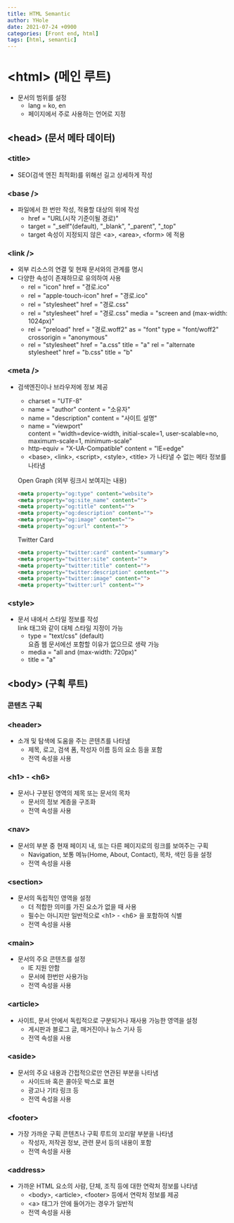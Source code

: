 ```yaml
---
title: HTML Semantic
author: YHole
date: 2021-07-24 +0900
categories: [Front end, html]
tags: [html, semantic]
---
```


# &lt;html&gt; (메인 루트)
- 문서의 범위를 설정
    -  lang  = ko, en
    - 페이지에서 주로 사용하는 언어로 지정

## &lt;head&gt; (문서 메타 데이터)

### &lt;title&gt;
- SEO(검색 엔진 최적화)를 위해선 길고 상세하게 작성

### &lt;base /&gt;
- 파일에서 한 번만 작성, 적용할 대상의 위에 작성
  - href = "URL(시작 기준이될 경로)"
  - target = "_self"(default), "_blank", "_parent", "_top"
  - target 속성이 지정되지 않은 &lt;a&gt;, &lt;area&gt;, &lt;form&gt; 에 적용

### &lt;link /&gt;
- 외부 리소스의 연결 및 현재 문서와의 관계를 명시
- 다양한 속성이 존재하므로 유의하여 사용
  -  rel  = "icon"    href  = "경로.ico"
  -  rel  = "apple-touch-icon"    href  = "경로.ico"
  -  rel  = "stylesheet"   href  = "경로.css"
  -  rel  = "stylesheet"   href  = "경로.css" media  = "screen and (max-width: 1024px)"
  -  rel  = "preload"   href  = "경로.woff2" as  = "font"   type  = "font/woff2"    crossorigin  = "anonymous"  
  -  rel  = "stylesheet"   href  = "a.css"    title  = "a" rel  = "alternate stylesheet"   href  = "b.css"    title  = "b" 


### &lt;meta /&gt;

- 검색엔진이나 브라우저에 정보 제공
    -  charset  = "UTF-8"
    -  name  = "author"    content  = "소유자"
    -  name  = "description"    content  = "사이트 설명"
    -  name  = "viewport"  
    content  = "width=device-width, 
    initial-scale=1, user-scalable=no, maximum-scale=1, minimum-scale"
    -  http-equiv  = "X-UA-Compatible"   content  = "IE=edge"
    - &lt;base&gt;, &lt;link&gt;, &lt;script&gt;, &lt;style&gt;, &lt;title&gt; 가 나타낼 수 없는 메타 정보를 나타냄

    Open Graph (외부 링크시 보여지는 내용)
    ```html
    <meta property="og:type" content="website">
    <meta property="og:site_name" content="">
    <meta property="og:title" content="">
    <meta property="og:description" content="">
    <meta property="og:image" content="">
    <meta property="og:url" content="">
    ```

    Twitter Card
    ```html
    <meta property="twitter:card" content="summary">
    <meta property="twitter:site" content="">
    <meta property="twitter:title" content="">
    <meta property="twitter:description" content="">
    <meta property="twitter:image" content="">
    <meta property="twitter:url" content="">
    ```


### &lt;style&gt;

- 문서 내에서 스타일 정보를 작성  
  link 태그와 같이 대체 스타일 지정이 가능
    -  type  = "text/css" (default)  
    요즘 웹 문서에선 포함할 이유가 없으므로 생략 가능
    -  media  = "all and (max-width: 720px)"
    -  title  = "a"


## &lt;body&gt; (구획 루트)

### 콘텐츠 구획

### &lt;header&gt;

- 소개 및 탐색에 도움을 주는 콘텐츠를 나타냄
    - 제목, 로고, 검색 폼, 작성자 이름 등의 요소 등을 포함
    - 전역 속성을 사용

### &lt;h1&gt; - &lt;h6&gt;

- 문서나 구분된 영역의 제목 또는 문서의 목차
    - 문서의 정보 계층을 구조화
    - 전역 속성을 사용

### &lt;nav&gt;

- 문서의 부분 중 현재 페이지 내, 또는 다른 페이지로의 링크를 보여주는 구획
    - Navigation, 보통 메뉴(Home, About, Contact), 목차, 색인 등을 설정
    - 전역 속성을 사용

### &lt;section&gt;

- 문서의 독립적인 영역을 설정
    - 더 적합한 의미를 가진 요소가 없을 때 사용
    - 필수는 아니지만 일반적으로 &lt;h1&gt; - &lt;h6&gt; 을 포함하여 식별
    - 전역 속성을 사용

### &lt;main&gt;

- 문서의 주요 콘텐츠를 설정
    - IE 지원 안함
    - 문서에 한번만 사용가능
    - 전역 속성을 사용

### &lt;article&gt;

- 사이트, 문서 안에서 독립적으로 구분되거나 재사용 가능한 영역을 설정
    - 게시판과 블로그 글, 매거진이나 뉴스 기사 등
    - 전역 속성을 사용

### &lt;aside&gt;

- 문서의 주요 내용과 간접적으로만 연관된 부분을 나타냄
    - 사이드바 혹은 콜아웃 박스로 표현
    - 광고나 기타 링크 등
    - 전역 속성을 사용

### &lt;footer&gt;

- 가장 가까운 구획 콘텐츠나 구획 루트의 꼬리말 부분을 나타냄
    - 작성자, 저작권 정보, 관련 문서 등의 내용이 포함
    - 전역 속성을 사용

### &lt;address&gt;

- 가까운 HTML 요소의 사람, 단체, 조직 등에 대한 연락처 정보를 나타냄
    - &lt;body&gt;, &lt;article&gt;, &lt;footer&gt; 등에서 연락처 정보를 제공
    - &lt;a&gt; 태그가 안에 들어가는 경우가 일반적
    - 전역 속성을 사용
